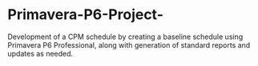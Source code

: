 # Primavera-P6-Project-
Development of a CPM schedule by creating a baseline schedule using Primavera  P6 Professional, along with generation of standard reports and updates as needed.

